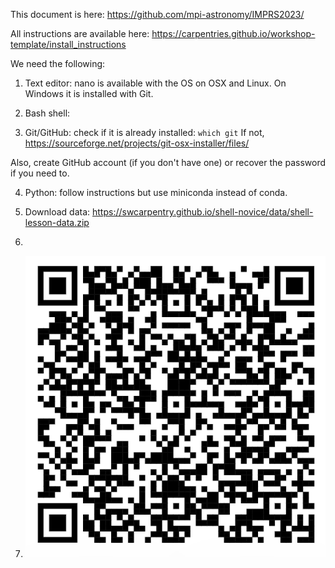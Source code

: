 This document is here: https://github.com/mpi-astronomy/IMPRS2023/

All instructions are available here: https://carpentries.github.io/workshop-template/install_instructions

We need the following:
1. Text editor: nano is available with the OS on OSX and Linux. On Windows it is installed with Git.

2. Bash shell: 

2. Git/GitHub: check if it is already installed: ```which git```
If not, https://sourceforge.net/projects/git-osx-installer/files/

Also, create GitHub account (if you don't have one) or recover the password if you need to.

4. Python: follow instructions but use miniconda instead of conda.

5. Download data: https://swcarpentry.github.io/shell-novice/data/shell-lesson-data.zip
6.
7. ![download data](data_download.png "Title")
